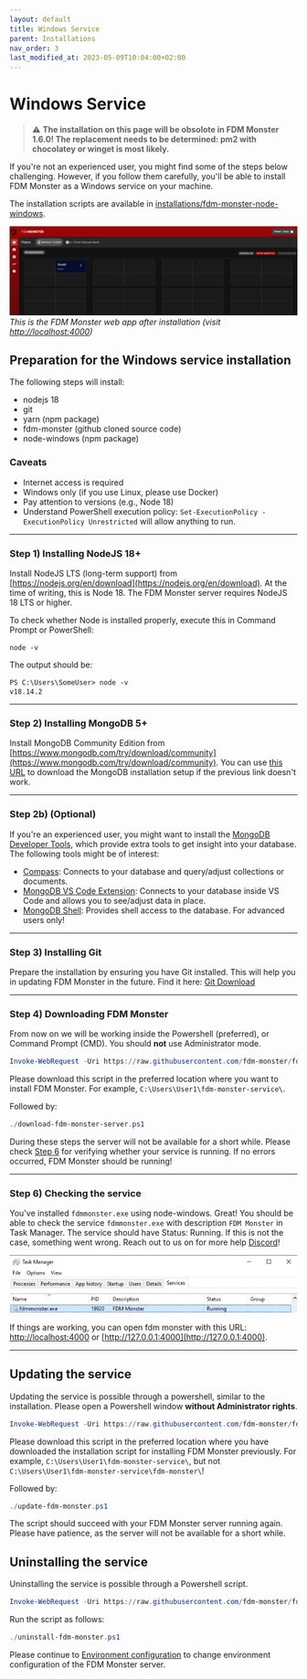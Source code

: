 ```yaml
---
layout: default
title: Windows Service
parent: Installations
nav_order: 3
last_modified_at: 2023-05-09T10:04:00+02:00
---
```


# Windows Service

> :warning: **The installation on this page will be obsolote in FDM Monster 1.6.0! The replacement needs to be determined: pm2 with chocolatey or winget is most likely.**

If you're not an experienced user, you might find some of the steps below challenging. However, if you follow them carefully, you'll be able to install FDM Monster as a Windows service on your machine. 

The installation scripts are available in [installations/fdm-monster-node-windows](../../installations/fdm-monster-node-windows).

![Image](../images/server-running.png)
*This is the FDM Monster web app after installation (visit [http://localhost:4000](http://localhost:4000))*

## Preparation for the Windows service installation

The following steps will install:

- nodejs 18
- git
- yarn (npm package)
- fdm-monster (github cloned source code)
- node-windows (npm package)

### Caveats

- Internet access is required
- Windows only (if you use Linux, please use Docker)
- Pay attention to versions (e.g., Node 18)
- Understand PowerShell execution policy: `Set-ExecutionPolicy -ExecutionPolicy Unrestricted` will allow anything to run.

---
### Step 1) Installing NodeJS 18+

Install NodeJS LTS (long-term support) from [https://nodejs.org/en/download](https://nodejs.org/en/download). At the time of writing, this is Node 18. The FDM Monster server requires NodeJS 18 LTS or higher.

To check whether Node is installed properly, execute this in Command Prompt or PowerShell:

```
node -v
```

The output should be:
```
PS C:\Users\SomeUser> node -v
v18.14.2
```

---
### Step 2) Installing MongoDB 5+

Install MongoDB Community Edition from [https://www.mongodb.com/try/download/community](https://www.mongodb.com/try/download/community). 
You can use [this URL](https://fastdl.mongodb.org/windows/mongodb-windows-x86_64-6.0.5-signed.msi) to download the MongoDB installation setup 
if the previous link doesn't work.

---
### Step 2b) (Optional)

If you're an experienced user, you might want to install the [MongoDB Developer Tools](https://www.mongodb.com/developer-tools), which provide extra tools to get insight into your database. The following tools might be of interest:

- [Compass](https://www.mongodb.com/products/compass): Connects to your database and query/adjust collections or documents.
- [MongoDB VS Code Extension](https://www.mongodb.com/products/vs-code): Connects to your database inside VS Code and allows you to see/adjust data in place.
- [MongoDB Shell](https://www.mongodb.com/products/shell): Provides shell access to the database. For advanced users only!

---
### Step 3) Installing Git

Prepare the installation by ensuring you have Git installed. This will help you in updating FDM Monster in the future. Find it here: [Git Download](https://git-scm.com/downloads)

---

### Step 4) Downloading FDM Monster
From now on we will be working inside the Powershell (preferred), or Command Prompt (CMD). You should **not** use Administrator mode.

```powershell
Invoke-WebRequest -Uri https://raw.githubusercontent.com/fdm-monster/fdm-monster/main/installations/fdm-monster-node-windows/download-fdm-monster-server.ps1 -OutFile .\download-fdm-monster-server.ps1
```
Please download this script in the preferred location where you want to install FDM Monster. For example, `C:\Users\User1\fdm-monster-service\`.

Followed by:
```powershell
./download-fdm-monster-server.ps1
```

During these steps the server will not be available for a short while. Please check [Step 6](#Step-6-Checking-the-service) for verifying whether your service is running.
If no errors occurred, FDM Monster should be running!

---

### Step 6) Checking the service

You've installed `fdmmonster.exe` using node-windows. Great! You should be able to check the service `fdmmonster.exe` with description `FDM Monster` in Task Manager.
The service should have Status: Running. If this is not the case, something went wrong. Reach out to us on for more help [Discord](https://discord.gg/mwA8uP8CMc)!

![Image](../images/task-manager.png)

If things are working, you can open fdm monster with this URL: [http://localhost:4000](http://localhost:4000) or [http://127.0.0.1:4000](http://127.0.0.1:4000).

---

## Updating the service
Updating the service is possible through a powershell, similar to the installation. Please open a Powershell window **without Administrator rights**. 

```powershell
Invoke-WebRequest -Uri https://raw.githubusercontent.com/fdm-monster/fdm-monster/main/installations/fdm-monster-node-windows/update-fdm-monster.ps1 -OutFile .\update-fdm-monster.ps1
```
Please download this script in the preferred location where you have downloaded the installation script for installing FDM Monster previously. 
For example, `C:\Users\User1\fdm-monster-service\`, but not `C:\Users\User1\fdm-monster-service\fdm-monster\`! 

Followed by:
```powershell
./update-fdm-monster.ps1
```

The script should succeed with your FDM Monster server running again. Please have patience, as the server will not be available for a short while.


## Uninstalling the service
Uninstalling the service is possible through a Powershell script.

```powershell
Invoke-WebRequest -Uri https://raw.githubusercontent.com/fdm-monster/fdm-monster/develop/installations/fdm-monster-node-windows/uninstall-fdm-monster.ps1 -OutFile .\uninstall-fdm-monster.ps1
```

Run the script as follows:
```powershell
./uninstall-fdm-monster.ps1
```


Please continue to [Environment configuration](../configuration/preconfiguration.md) to change environment configuration of the FDM Monster server.
